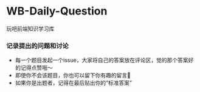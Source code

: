 # WB-Daily-Question
玩吧前端知识学习库

### 记录提出的问题和讨论
- 每一个题目发起一个issue，大家将自己的答案放在评论区，觉的那个答案好的记得点赞哦～
- 即使你不会该题目，你也可以留下你有趣的留言👀
- 如果你是出题者，记得在最后贴出你的“标准答案”
